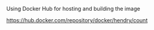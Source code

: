 Using Docker Hub for hosting and building the image

https://hub.docker.com/repository/docker/hendry/count
